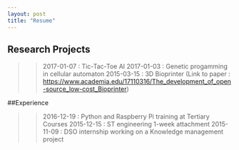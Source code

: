 ```yaml
---
layout: post
title: "Resume"
---
```


## Research Projects 
>> 2017-01-07 : Tic-Tac-Toe AI
>> 2017-01-03 : Genetic progamming in cellular automaton
>> 2015-03-15 : 3D Bioprinter (Link to paper : 
https://www.academia.edu/17110316/The_development_of_open-source_low-cost_Bioprinter)

##Experience 
>> 2016-12-19 : Python and Raspberry Pi training at Tertiary Courses
>> 2015-12-15 : ST engineering 1-week attachment 
>> 2015-11-09 : DSO internship working on a Knowledge management project

